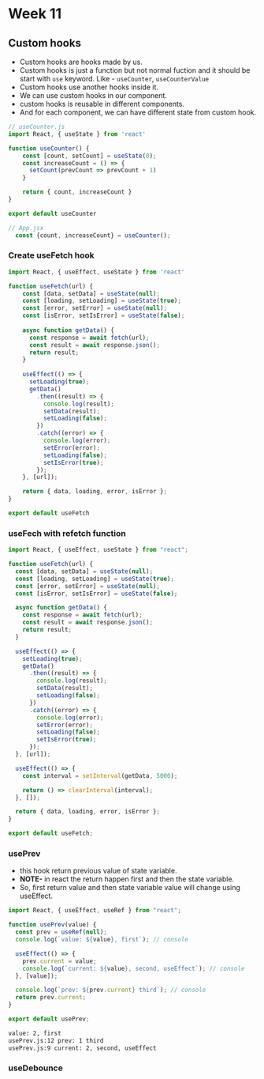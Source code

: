 # Week 11
## Custom hooks
- Custom hooks are hooks made by us.
- Custom hooks is just a function but not normal fuction and it should be start with `use` keyword. Like - `useCounter`, `useCounterValue`
- Custom hooks use another hooks inside it.
- We can use custom hooks in our component.
- custom hooks is reusable in different components.
- And for each component, we can have different state from custom hook.
```js
// useCounter.js
import React, { useState } from 'react'

function useCounter() {
    const [count, setCount] = useState(0);
    const increaseCount = () => {
      setCount(prevCount => prevCount + 1)
    }

    return { count, increaseCount }
}

export default useCounter
```
```jsx
// App.jsx
  const {count, increaseCount} = useCounter();
```

### Create useFetch hook
```js
import React, { useEffect, useState } from 'react'

function useFetch(url) {
    const [data, setData] = useState(null);
    const [loading, setLoading] = useState(true);
    const [error, setError] = useState(null);
    const [isError, setIsError] = useState(false);
  
    async function getData() {
      const response = await fetch(url);
      const result = await response.json();
      return result;
    }
  
    useEffect(() => {
      setLoading(true);
      getData()
        .then((result) => {
          console.log(result);
          setData(result);
          setLoading(false);
        })
        .catch((error) => {
          console.log(error);
          setError(error);
          setLoading(false);
          setIsError(true);
        });
    }, [url]);

    return { data, loading, error, isError };
}

export default useFetch
```
### useFech with refetch function
```js
import React, { useEffect, useState } from "react";

function useFetch(url) {
  const [data, setData] = useState(null);
  const [loading, setLoading] = useState(true);
  const [error, setError] = useState(null);
  const [isError, setIsError] = useState(false);

  async function getData() {
    const response = await fetch(url);
    const result = await response.json();
    return result;
  }

  useEffect(() => {
    setLoading(true);
    getData()
      .then((result) => {
        console.log(result);
        setData(result);
        setLoading(false);
      })
      .catch((error) => {
        console.log(error);
        setError(error);
        setLoading(false);
        setIsError(true);
      });
  }, [url]);

  useEffect(() => {
    const interval = setInterval(getData, 5000);

    return () => clearInterval(interval);
  }, []);

  return { data, loading, error, isError };
}

export default useFetch;
```

### usePrev
- this hook return previous value of state variable.
- **NOTE-** in react the return happen first and then the state variable.
- So, first return value and then state variable value will change using useEffect.
```js
import React, { useEffect, useRef } from "react";

function usePrev(value) {
  const prev = useRef(null);
  console.log(`value: ${value}, first`); // console

  useEffect(() => {
    prev.current = value;
    console.log(`current: ${value}, second, useEffect`); // console
  }, [value]);

  console.log(`prev: ${prev.current} third`); // console
  return prev.current;
}

export default usePrev;

```
```bash
value: 2, first
usePrev.js:12 prev: 1 third
usePrev.js:9 current: 2, second, useEffect
```

### useDebounce
